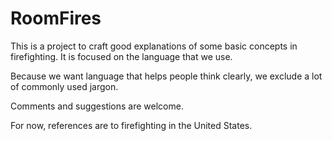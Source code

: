 # RoomFires
This is a project to craft good explanations of some basic concepts in firefighting.  It is focused on the language that we use.

Because we want language that helps people think clearly, we exclude a lot of commonly used jargon.

Comments and suggestions are welcome.

For now, references are to firefighting in the United States.

